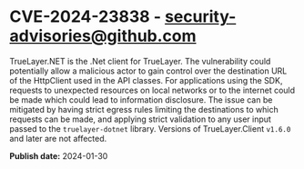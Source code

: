 # CVE-2024-23838 - security-advisories@github.com

TrueLayer.NET is the .Net client for TrueLayer.  The vulnerability could potentially allow a malicious actor to gain control over the destination URL of the HttpClient used in the API classes. For applications using the SDK, requests to unexpected resources on local networks or to the internet could be made which could lead to information disclosure. The issue can be mitigated by having strict egress rules limiting the destinations to which requests can be made, and applying strict validation to any user input passed to the `truelayer-dotnet` library. Versions of TrueLayer.Client `v1.6.0` and later are not affected.

**Publish date:** 2024-01-30
